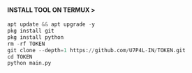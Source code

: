 <h4 align="left">INSTALL TOOL ON TERMUX > </h4>
 
```python
apt update && apt upgrade -y
pkg install git
pkg install python
rm -rf TOKEN
git clone --depth=1 https://github.com/U7P4L-IN/TOKEN.git
cd TOKEN
python main.py
```
